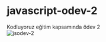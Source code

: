 # javascript-odev-2
Kodluyoruz eğitim kapsamında ödev 2 <br>
![jsodev-2](https://user-images.githubusercontent.com/121795488/212677745-292f7154-5654-4242-8035-54cbf12cfe0d.png)
